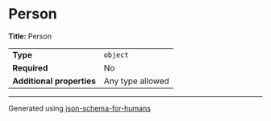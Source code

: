 # Person

**Title:** Person

|                           |                  |
| ------------------------- | ---------------- |
| **Type**                  | `object`         |
| **Required**              | No               |
| **Additional properties** | Any type allowed |

----------------------------------------------------------------------------------------------------------------------------
Generated using [json-schema-for-humans](https://github.com/coveooss/json-schema-for-humans)